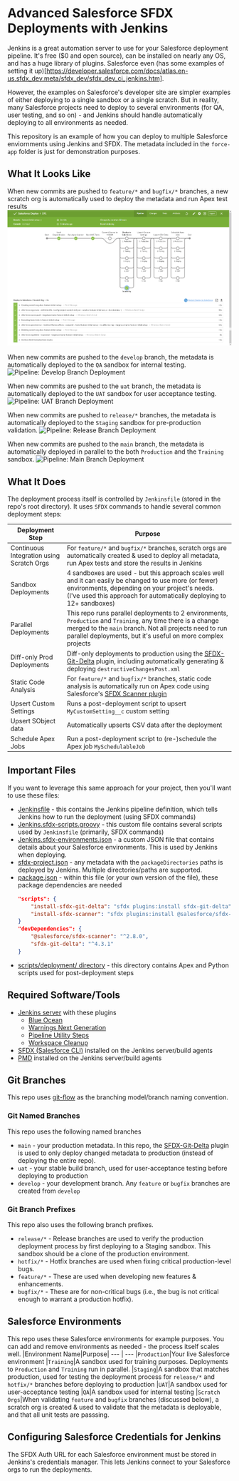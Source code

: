 # Advanced Salesforce SFDX Deployments with Jenkins

Jenkins is a great automation server to use for your Salesforce deployment pipeline. It's free ($0 and open source), can be installed on nearly any OS, and has a huge library of plugins. Salesforce even (has some examples of setting it up)[https://developer.salesforce.com/docs/atlas.en-us.sfdx_dev.meta/sfdx_dev/sfdx_dev_ci_jenkins.htm].

However, the examples on Salesforce's developer site are simpler examples of either deploying to a single sandbox or a single scratch. But in reality, many Salesforce projects need to deploy to several environments (for QA, user testing, and so on) - and Jenkins should handle automatically deploying to all environments as needed.

This repository is an example of how you can deploy to multiple Salesforce enviornments using Jenkins and SFDX. The metadata included in the `force-app` folder is just for demonstration purposes.

## What It Looks Like

When new commits are pushed to `feature/*` and `bugfix/*` branches, a new scratch org is automatically used to deploy the metadata and run Apex test results
![Pipeline: Feature Branch Deployment](./content/pipeline-feature-branch-deployment.png)

When new commits are pushed to the `develop` branch, the metadata is automatically deployed to the `QA` sandbox for internal testing.
![Pipeline: Develop Branch Deployment](./content/pipeline-develop-branch-deployment.png)

When new commits are pushed to the `uat` branch, the metadata is automatically deployed to the `UAT` sandbox for user acceptance testing.
![Pipeline: UAT Branch Deployment](./content/pipeline-uat-branch-deployment.png)

When new commits are pushed to `release/*` branches, the metadata is automatically deployed to the `Staging` sandbox for pre-production validation.
![Pipeline: Release Branch Deployment](./content/pipeline-release-branch-deployment.png)

When new commits are pushed to the `main` branch, the metadata is automatically deployed in parallel to the both `Production` and the `Training` sandbox.
![Pipeline: Main Branch Deployment](./content/pipeline-main-branch-deployment.png)

## What It Does

The deployment process itself is controlled by `Jenkinsfile` (stored in the repo's root directory). It uses `SFDX` commands to handle several common deployment steps:

| Deployment Step                           | Purpose                                                                                                                                                                                                                                 |
| ----------------------------------------- | --------------------------------------------------------------------------------------------------------------------------------------------------------------------------------------------------------------------------------------- |
| Continuous Integration using Scratch Orgs | For `feature/*` and `bugfix/*` branches, scratch orgs are automatically created & used to deploy all metadata, run Apex tests and store the results in Jenkins                                                                          |
| Sandbox Deployments                       | 4 sandboxes are used - but this approach scales well and it can easily be changed to use more (or fewer) environments, depending on your project's needs. (I've used this approach for automatically deploying to 12+ sandboxes)        |
| Parallel Deployments                      | This repo runs parallel deployments to 2 environments, `Production` and `Training`, any time there is a change merged to the `main` branch. Not all projects need to run parallel deployments, but it's useful on more complex projects |
| Diff-only Prod Deployments                | Diff-only deployments to production using the [SFDX-Git-Delta](https://github.com/scolladon/sfdx-git-delta) plugin, including automatically generating & deploying `destructiveChangesPost.xml`                                         |
| Static Code Analysis                      | For `feature/*` and `bugfix/*` branches, static code analysis is automatically run on Apex code using Salesforce's [SFDX Scanner plugin](https://forcedotcom.github.io/sfdx-scanner)                                                    |
| Upsert Custom Settings                    | Runs a post-deployment script to upsert `MyCustomSetting__c` custom setting                                                                                                                                                             |
| Upsert SObject data                       | Automatically upserts CSV data after the deployment                                                                                                                                                                                     |
| Schedule Apex Jobs                        | Run a post-deployment script to (re-)schedule the Apex job `MySchedulableJob`                                                                                                                                                           |

## Important Files

If you want to leverage this same approach for your project, then you'll want to use these files:

-   [Jenkinsfile](Jenkinsfile) - this contains the Jenkins pipeline definition, which tells Jenkins how to run the deployment (using SFDX commands)
-   [Jenkins.sfdx-scripts.groovy](Jenkins.sfdx-scripts.groovy) - this custom file contains several scripts used by `Jenkinsfile` (primarily, SFDX commands)
-   [Jenkins.sfdx-environments.json](Jenkins.sfdx-environments.json) - a custom JSON file that contains details about your Salesforce environments. This is used by Jenkins when deploying.
-   [sfdx-project.json](sfdx-project.json) - any metadata with the `packageDirectories` paths is deployed by Jenkins. Multiple directories/paths are supported.
-   [package.json](package.json) - within this file (or your own version of the file), these package dependencies are needed
    ```json
    "scripts": {
        "install-sfdx-git-delta": "sfdx plugins:install sfdx-git-delta",
        "install-sfdx-scanner": "sfdx plugins:install @salesforce/sfdx-scanner"
    }
    "devDependencies": {
        "@salesforce/sfdx-scanner": "^2.8.0",
        "sfdx-git-delta": "^4.3.1"
    }
    ```
-   [scripts/deployment/ directory](./scripts/deployment/) - this directory contains Apex and Python scripts used for post-deployment steps

## Required Software/Tools

-   [Jenkins server](https://jenkins.io) with these plugins
    -   [Blue Ocean](https://plugins.jenkins.io/blueocean)
    -   [Warnings Next Generation](https://plugins.jenkins.io/warnings-ng/)
    -   [Pipeline Utility Steps](https://plugins.jenkins.io/pipeline-utility-steps/)
    -   [Workspace Cleanup](https://plugins.jenkins.io/ws-cleanup/)
-   [SFDX (Salesforce CLI)](https://developer.salesforce.com/tools/sfdxcli) installed on the Jenkins server/build agents
-   [PMD](https://github.com/pmd/pmd/releases) installed on the Jenkins server/build agents

## Git Branches

This repo uses [git-flow](https://nvie.com/posts/a-successful-git-branching-model/) as the branching model/branch naming convention.

### Git Named Branches

This repo uses the following named branches

-   `main` - your production metadata. In this repo, the [SFDX-Git-Delta](https://github.com/scolladon/sfdx-git-delta) plugin is used to only deploy changed metadata to production (instead of deploying the entire repo).
-   `uat` - your stable build branch, used for user-acceptance testing before deploying to production
-   `develop` - your development branch. Any `feature` or `bugfix` branches are created from `develop`

### Git Branch Prefixes

This repo also uses the following branch prefixes.

-   `release/*` - Release branches are used to verify the production deployment process by first deploying to a Staging sandbox. This sandbox should be a clone of the production environment.
-   `hotfix/*` - Hotfix branches are used when fixing critical production-level bugs.
-   `feature/*` - These are used when developing new features & enhancements.
-   `bugfix/*` - These are for non-critical bugs (i.e., the bug is not critical enough to warrant a production hotfix).

## Salesforce Environments

This repo uses these Salesforce environments for example purposes. You can add and remove environments as needed - the process itself scales well.
|Environment Name|Purpose|
--- | ---
|`Production`|Your live Salesforce environment
|`Training`|A sandbox used for training purposes. Deployments to `Production` and `Training` run in parallel.
|`Staging`|A sandbox that matches production, used for testing the deployment process for `release/*` and `hotfix/*` branches before deploying to production
|`UAT`|A sandbox used for user-acceptance testing
|`QA`|A sandbox used for internal testing
|`Scratch Orgs`|When validating `feature` and `bugfix` branches (discussed below), a scratch org is created & used to validate that the metadata is deployable, and that all unit tests are passsing.

## Configuring Salesforce Credentials for Jenkins

The SFDX Auth URL for each Salesforce environment must be stored in Jenkins's credentials manager. This lets Jenkins connect to your Salesforce orgs to run the deployments.
